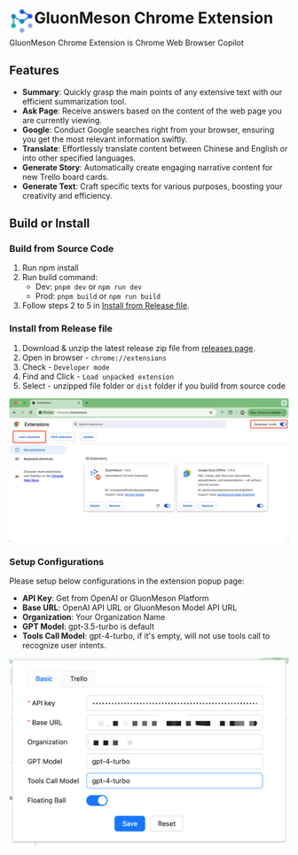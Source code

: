 # <img src="public/icons/gm_logo.png" width="45" align="left"> GluonMeson Chrome Extension

GluonMeson Chrome Extension is Chrome Web Browser Copilot

## Features

* **Summary**: Quickly grasp the main points of any extensive text with our efficient summarization tool.
* **Ask Page**: Receive answers based on the content of the web page you are currently viewing.
* **Google**: Conduct Google searches right from your browser, ensuring you get the most relevant information swiftly.
* **Translate**: Effortlessly translate content between Chinese and English or into other specified languages.
* **Generate Story**: Automatically create engaging narrative content for new Trello board cards.
* **Generate Text**: Craft specific texts for various purposes, boosting your creativity and efficiency.

## Build or Install

### Build from Source Code

1. Run npm install
2. Run build command:
    - Dev: `pnpm dev` or `npm run dev`
    - Prod: `pnpm build` or `npm run build`
3. Follow steps 2 to 5 in [Install from Release file](#install-from-release-file).

### Install from Release file
1. Download & unzip the latest release zip file from [releases page](https://github.com/yingrui/gluonmeson-chrome-extension/releases).
2. Open in browser - `chrome://extensions`
3. Check - `Developer mode`
4. Find and Click - `Load unpacked extension`
5. Select - unzipped file folder or `dist` folder if you build from source code

<img src="public/setup_chrome_extension.png"/>

### Setup Configurations
Please setup below configurations in the extension popup page: 
* **API Key**: Get from OpenAI or GluonMeson Platform
* **Base URL**: OpenAI API URL or GluonMeson Model API URL
* **Organization**: Your Organization Name
* **GPT Model**: gpt-3.5-turbo is default
* **Tools Call Model**: gpt-4-turbo, if it's empty, will not use tools call to recognize user intents.

<img src="public/configuration.png"/>